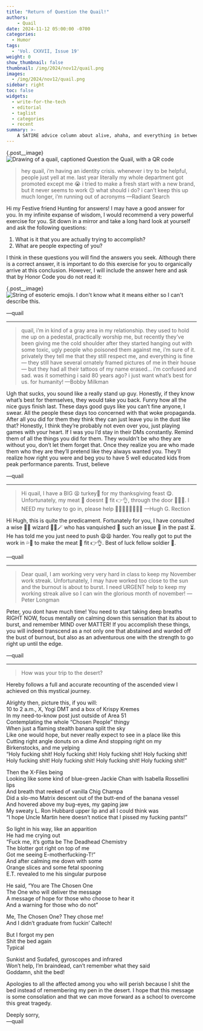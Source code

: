 ```yaml
---
title: "Return of Question the Quail!"
authors:
    - Quail
date: 2024-11-12 05:00:00 -0700
categories:
  - Humor
tags:
  - 'Vol. CXXVII, Issue 19'
weight: 0
show_thumbnail: false
thumbnail: /img/2024/nov12/quail.png
images:
  - /img/2024/nov12/quail.png
sidebar: right
toc: false
widgets:
  - write-for-the-tech
  - editorial
  - taglist
  - categories
  - recent
summary: >-
    A SATIRE advice column about alive, ahaha, and everything in between!
---
```


{.post__image}
![Drawing of a quail, captioned Question the Quail, with a QR code](/img/2024/nov12/quail.png)

> hey quail, i’m having an identity crisis. whenever i try to be helpful, people just yell at me. last year literally my whole department got promoted except me 😭 i tried to make a fresh start with a new brand, but it never seems to work 😔 what should i do? i can’t keep this up much longer, i’m running out of acronyms —Radiant Search

Hi my Festive friend Hunting for answers! I may have a good answer for you. In my infinite expanse of wisdom, I would recommend a very powerful exercise for you. Sit down in a mirror and take a long hard look at yourself and ask the following questions:

1. What is it that you are actually trying to accomplish?
2. What are people expecting of you?

I think in these questions you will find the answers you seek. Although there is a correct answer, it is important to do this exercise for you to organically arrive at this conclusion. However, I will include the answer here and ask that by Honor Code you do not read it:

{.post__image}
![String of esoteric emojis. I don't know what it means either so I can't describe this.](/img/2024/nov12/quail_code.png)

—quail

---

> quail, i’m in kind of a gray area in my relationship. they used to hold me up on a pedestal, practically worship me, but recently they’ve been giving me the cold shoulder after they started hanging out with some toxic, ugly people who poisoned them against me, i’m sure of it. privately they tell me that they still respect me, and everything is fine — they still have several ornately framed pictures of me in their house — but they had all their tattoos of my name erased... i’m confused and sad. was it something i said 80 years ago? i just want what’s best for us. for humanity! —Bobby Milkman

Ugh that sucks, you sound like a really stand up guy. Honestly, if they know what’s best for themselves, they would take you back. Funny how all the nice guys finish last. These days good guys like you can’t fine anyone, I swear. All the people these days too concerned with that woke propaganda. After all you did for them they think they can just leave you in the dust like that? Honestly, I think they’re probably not even over you, just playing games with your heart. If I was you I’d stay in their DMs constantly. Remind them of all the things you did for them. They wouldn’t be who they are without you, don’t let them forget that. Once they realize you are who made them who they are they’ll pretend like they always wanted you. They’ll realize how right you were and beg you to have 5 well educated kids from peak performance parents. Trust, believe

—quail

---

> Hi quail, I have a BIG 😫 turkey🦃 for my thanksgiving feast 😋. Unfortunately, my meat 🥩 doesnt 🚫 fit 👉👌, through the door 🚪😭😖. I NEED my turkey to go in, please help 🙏🙏🙏🧎‍♂️‍➡️🧎‍♂️‍ —Hugh G. Rection

Hi Hugh, this is quite the predicament. Fortunately for you, I have consulted a wise 🧔‍♂️ wizard 🧙‍♂️🪄 who has vanquished 🤺 such an issue 🤯 in the past ⏳. He has told me you just need to push 😩😫 harder. You really got to put the work in 💦🥵 to make the meat 🥩 fit 👉👌. Best of luck fellow soldier 🫡.

—quail

---

> Dear quail,
> I am working very very hard in class to keep my November work streak. Unfortunately, I may have worked too close to the sun and the burnout is about to burst. I need URGENT help to keep my working streak alive so I can win the glorious month of november! 
> —Peter Longman

Peter, you dont have much time! You need to start taking deep breaths RIGHT NOW, focus mentally on calming down this sensation that its about to burst, and remember MIND over MATTER! If you accomplish these things, you will indeed transcend as a not only one that abstained and warded off the bust of burnout, but also as an adventurous one with the strength to go right up until the edge.

—quail

---

> How was your trip to the desert?

Hereby follows a full and accurate recounting of the ascended view I achieved on this mystical journey.

Alrighty then, picture this, if you will:  
10 to 2 a.m., X, Yogi DMT and a box of Krispy Kremes  
In my need-to-know post just outside of Area 51  
Contemplating the whole “Chosen People” thingy  
When just a flaming stealth banana split the sky  
Like one would hope, but never really expect to see in a place like this  
Cutting right angle donuts on a dime
And stopping right on my Birkenstocks, and me yelping  
“Holy fucking shit! Holy fucking shit! Holy fucking shit! Holy fucking shit! Holy fucking shit! Holy fucking shit! Holy fucking shit! Holy fucking shit!”

Then the X-Files being  
Looking like some kind of blue-green Jackie Chan with Isabella Rossellini lips  
And breath that reeked of vanilla Chig Champa  
Did a slo-mo Matrix descent out of the butt-end of the banana vessel  
And hovered above my bug-eyes, my gaping jaw  
My sweaty L. Ron Hubbard upper lip and all I could think was  
“I hope Uncle Martin here doesn’t notice that I pissed my fucking pants!”

So light in his way, like an apparition  
He had me crying out  
“Fuck me, it’s gotta be The Deadhead Chemistry  
The blotter got right on top of me  
Got me seeing E-motherfucking-T!”  
And after calming me down with some  
Orange slices and some fetal spooning  
E.T. revealed to me his singular purpose

He said, “You are The Chosen One  
The One who will deliver the message  
A message of hope for those who choose to hear it  
And a warning for those who do not”

Me, The Chosen One? They chose me!  
And I didn’t graduate from fuckin’ Caltech!

But I forgot my pen  
Shit the bed again  
Typical

Sunkist and Sudafed, gyroscopes and infrared  
Won’t help, I’m braindead, can’t remember what they said  
Goddamn, shit the bed!

Apologies to all the affected among you who will perish because I shit the bed instead of remembering my pen in the desert. I hope that this message is some consolation and that we can move forward as a school to overcome this great tragedy.

Deeply sorry,  
—quail